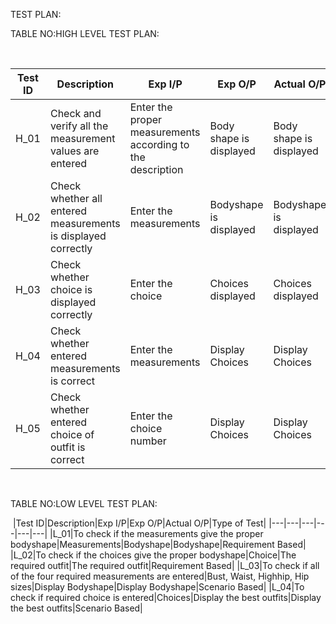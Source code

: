 TEST PLAN:


TABLE NO:HIGH LEVEL TEST PLAN:

​

|Test ID|Description|Exp I/P|Exp O/P|Actual O/P|Type of Test|
|---|---|---|---|---|---|
|H_01|Check and verify all the measurement values are entered |Enter the proper measurements according to the description |Body shape is displayed|Body shape is displayed|Requirement Based|
|H_02|Check whether all entered measurements is displayed correctly |Enter the measurements|Bodyshape is displayed|Bodyshape is displayed|Scenario Based|
|H_03|Check whether choice is displayed correctly |Enter the choice|Choices displayed|Choices displayed|Scenario Based|
|H_04|Check whether entered measurements is correct|Enter the measurements|Display Choices|Display Choices|Boundary Based| 
|H_05|Check whether entered choice of outfit is correct|Enter the choice number|Display Choices|Display Choices|Boundary Based| 
​


TABLE NO:LOW LEVEL TEST PLAN:

​
|Test ID|Description|Exp I/P|Exp O/P|Actual O/P|Type of Test|
|---|---|---|---|---|---|
|L_01|To check if the measurements give the proper bodyshape|Measurements|Bodyshape|Bodyshape|Requirement Based|
|L_02|To check if the choices give the proper bodyshape|Choice|The required outfit|The required outfit|Requirement Based|
|L_03|To check if all of the four required measurements are entered|Bust, Waist, Highhip, Hip sizes|Display Bodyshape|Display Bodyshape|Scenario Based|
|L_04|To check if required choice is entered|Choices|Display the best outfits|Display the best outfits|Scenario Based|

​